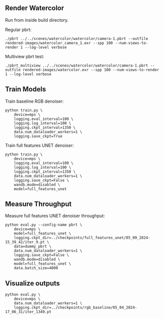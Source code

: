 ## Render Watercolor


Run from inside build directory.

Regular pbrt:

```
./pbrt ../../scenes/watercolor/watercolor/camera-1.pbrt --outfile rendered-images/watercolor_camera_1.exr --spp 100 --num-views-to-render 1 --log-level verbose
```

Multiview pbrt test:

```
./pbrt_multiview ../../scenes/watercolor/watercolor/camera-1.pbrt --outfile rendered-images/watercolor.exr --spp 100 --num-views-to-render 1 --log-level verbose
```

## Train Models

Train baseline RGB denoiser:

```
python train.py \
    device=mps \
    logging.eval_interval=100 \
    logging.log_interval=100 \
    logging.ckpt_interval=1350 \
    data.num_dataloader_workers=1 \
    logging.save_ckpt=True
```

Train full features UNET denoiser:

```
python train.py \
    device=mps \
    logging.eval_interval=100 \
    logging.log_interval=100 \
    logging.ckpt_interval=1350 \
    data.num_dataloader_workers=1 \
    logging.save_ckpt=False \
    wandb.mode=disabled \
    model=full_features_unet
```

## Measure Throughput

Measure full features UNET denoiser throughput:

```
python eval.py --config-name pbrt \
    device=mps \
    model=full_features_unet \
    logging.ckpt_dir=../checkpoints/full_features_unet/05_09_2024-15_39_42/iter_9.pt \
    data=dummy_pbrt \
    data.num_dataloader_workers=1 \
    logging.save_ckpt=False \
    wandb.mode=disabled \
    model=full_features_unet \
    data.batch_size=4000
```

## Visualize outputs

```
python eval.py \
    device=mps \
    data.num_dataloader_workers=1 \
    logging.ckpt_dir=../checkpoints/rgb_baseline/05_04_2024-17_06_31/iter_1349.pt
```